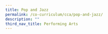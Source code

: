 ```yaml
---
title: Pop and Jazz
permalink: /co-curriculum/cca/pop-and-jazz/
description: ""
third_nav_title: Performing Arts
---
```

